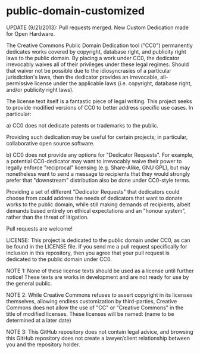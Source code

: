 public-domain-customized
========================

UPDATE (9/21/2013): Pull requests merged. New Custom Dedication made for Open Hardware.



The Creative Commons Public Domain Dedication tool ("CC0") permanently dedicates works covered by copyright, database right, and publicity right laws to the public domain. By placing a work under CC0, the dedicator irrevocably waives all of their privileges under these legal regimes. Should that waiver not be possible due to the idiosyncrasies of a particular jurisdiction's laws, then the dedicator provides an irrevocable, all-permissive license under the applicable laws (i.e. copyright, database right, and/or publicity right laws).

The license text itself is a fantastic piece of legal writing. This project seeks to provide modified versions of CC0 to better address specific use cases. In particular:

a) CC0 does not dedicate patents or trademarks to the public. 

Providing such dedication may be useful for certain projects; in particular, collaborative open source software.

b) CC0 does not provide any options for "Dedicator Requests". For example, a potential CC0-dedicator may want to irrevocably waive their power to legally enforce "reciprocal" licensing (e.g. Share-Alike, GNU GPL), but may nonetheless want to send a message to recipients that they would strongly prefer that "downstream" distribution also be done under CC0-style terms.

Providing a set of different "Dedicator Requests" that dedicators could choose from could address the needs of dedicators that want to donate works to the public domain, while still making demands of recipients, albeit demands based entirely on ethical expectations and an "honour system", rather than the threat of litigation.

Pull requests are welcome! 

LICENSE: This project is dedicated to the public domain under CC0, as can be found in the LICENSE file. If you 
send me a pull request specifically for inclusion in this repository, then you agree that your pull request is dedicated
to the public domain under CC0.

NOTE 1: None of these license texts should be used as a license until further notice! These texts are works in development and are not ready for use by the general public.

NOTE 2: While Creative Commons refuses to assert copyright in its licenses themselves, allowing endless customization by third-parties, Creative Commons does not allow the use of "CC" or "Creative Commons" in the title of modified licenses. These licenses will be named: (name to be determined at a later date)

NOTE 3: This GitHub repository does not contain legal advice, and browsing this GitHub repository does not create a lawyer/client relationship between you and the repository holder.
